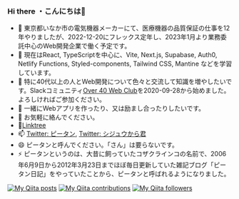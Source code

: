 ### Hi there ・こんにちは👋

- 🔭 東京都いなか市の電気機器メーカーにて、医療機器の品質保証の仕事を12年やりましたが、2022-12-20にフレックス定年し、2023年1月より業務委託中心のWeb開発企業で働く予定です。
- 🌱 現在はReact, TypeScriptを中心に、Vite, Next.js, Supabase, Auth0, Netlify Functions, Styled-components, Tailwind CSS, Mantine などを学習しています。
- 👯 特に40代以上の人とWeb開発について色々と交流して知識を増やしたいです。Slackコミュニティ[Over 40 Web Club](https://over40web.club/)を2020-09-28から始めました。よろしければご参加ください。
- 🤔 一緒にWebアプリを作ったり、又は励まし合ったりしたいです。
- 💬 お気軽に絡んでください。
- :evergreen_tree:[Linktree](https://linktr.ee/pitang1965)
- 📫 [Twitter: ピータン](https://twitter.com/pitang1965), [Twitter: シジュウから君](https://twitter.com/shijukarakun)
- 😄 ピータンと呼んでください。「さん」は要らないです。
- ⚡ ピータンというのは、大昔に飼っていたコザクラインコの名前で、2006年6月9日から2012年3月23日までほぼ毎日更新していた雑記ブログ「ピータン日記」をやっていたことから、ピータンと呼ばれるようになりました。

[![My Qiita posts](https://qiita-badge.apiapi.app/s/pitang1965/posts.svg)](http://qiita.com/pitang1965) [![My Qiita contributions](https://qiita-badge.apiapi.app/s/pitang1965/contributions.svg)](http://qiita.com/pitang1965) [![My Qiita followers](https://qiita-badge.apiapi.app/s/pitang1965/followers.svg)](http://qiita.com/pitang1965)

